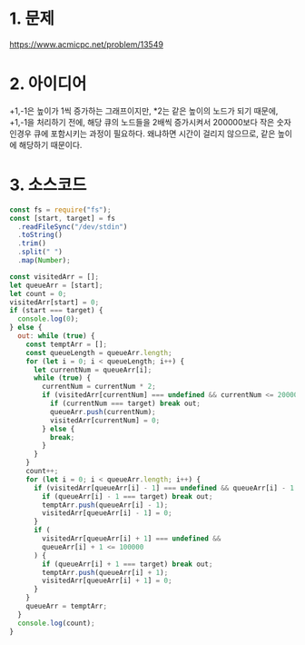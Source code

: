 # 1. 문제

https://www.acmicpc.net/problem/13549

# 2. 아이디어

+1,-1은 높이가 1씩 증가하는 그래프이지만, \*2는 같은 높이의 노드가 되기 때문에, +1,-1을 처리하기 전에, 해당 큐의 노드들을 2배씩 증가시켜서 200000보다 작은 숫자인경우 큐에 포함시키는 과정이 필요하다. 왜냐하면 시간이 걸리지 않으므로, 같은 높이에 해당하기 때문이다.

# 3. 소스코드

```javascript
const fs = require("fs");
const [start, target] = fs
  .readFileSync("/dev/stdin")
  .toString()
  .trim()
  .split(" ")
  .map(Number);

const visitedArr = [];
let queueArr = [start];
let count = 0;
visitedArr[start] = 0;
if (start === target) {
  console.log(0);
} else {
  out: while (true) {
    const temptArr = [];
    const queueLength = queueArr.length;
    for (let i = 0; i < queueLength; i++) {
      let currentNum = queueArr[i];
      while (true) {
        currentNum = currentNum * 2;
        if (visitedArr[currentNum] === undefined && currentNum <= 200000) {
          if (currentNum === target) break out;
          queueArr.push(currentNum);
          visitedArr[currentNum] = 0;
        } else {
          break;
        }
      }
    }
    count++;
    for (let i = 0; i < queueArr.length; i++) {
      if (visitedArr[queueArr[i] - 1] === undefined && queueArr[i] - 1 >= 0) {
        if (queueArr[i] - 1 === target) break out;
        temptArr.push(queueArr[i] - 1);
        visitedArr[queueArr[i] - 1] = 0;
      }
      if (
        visitedArr[queueArr[i] + 1] === undefined &&
        queueArr[i] + 1 <= 100000
      ) {
        if (queueArr[i] + 1 === target) break out;
        temptArr.push(queueArr[i] + 1);
        visitedArr[queueArr[i] + 1] = 0;
      }
    }
    queueArr = temptArr;
  }
  console.log(count);
}
```
